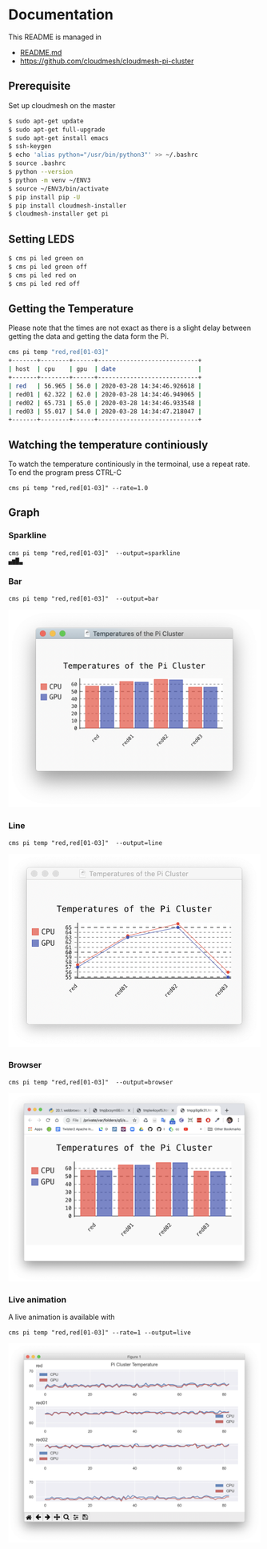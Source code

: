 # Documentation

This README is managed in 

* [README.md](https://github.com/cloudmesh/cloudmesh-pi-cluster/blob/master/README.md)
* <https://github.com/cloudmesh/cloudmesh-pi-cluster>

## Prerequisite

Set up cloudmesh on the master 

```bash
$ sudo apt-get update
$ sudo apt-get full-upgrade
$ sudo apt-get install emacs
$ ssh-keygen
$ echo 'alias python="/usr/bin/python3"' >> ~/.bashrc
$ source .bashrc
$ python --version
$ python -m venv ~/ENV3
$ source ~/ENV3/bin/activate
$ pip install pip -U 
$ pip install cloudmesh-installer 
$ cloudmesh-installer get pi
```

## Setting LEDS

``` bash
$ cms pi led green on
$ cms pi led green off
$ cms pi led red on
$ cms pi led red off
```

## Getting the Temperature

Please note that the times are not exact as there is a slight delay
between getting the data and getting the data form the Pi.

```bash
cms pi temp "red,red[01-03]"
+-------+--------+------+----------------------------+
| host  | cpu    | gpu  | date                       |
+-------+--------+------+----------------------------+
| red   | 56.965 | 56.0 | 2020-03-28 14:34:46.926618 |
| red01 | 62.322 | 62.0 | 2020-03-28 14:34:46.949065 |
| red02 | 65.731 | 65.0 | 2020-03-28 14:34:46.933548 |
| red03 | 55.017 | 54.0 | 2020-03-28 14:34:47.218047 |
+-------+--------+------+----------------------------+
```

## Watching the temperature continiously

To watch the temperature continiously in the termoinal, use a repeat rate.  
To end the  program press CTRL-C

```
cms pi temp "red,red[01-03]" --rate=1.0
```

## Graph

### Sparkline

```
cms pi temp "red,red[01-03]"  --output=sparkline
▄▆█▃
```

### Bar

```
cms pi temp "red,red[01-03]"  --output=bar
```

![Display as bars](images/bar.png)

### Line

```
cms pi temp "red,red[01-03]"  --output=line
```

![Display as bars](images/line.png)


### Browser

```
cms pi temp "red,red[01-03]"  --output=browser
```

![Display as bars](images/browser.png)

### Live animation

A live animation is available with

```
cms pi temp "red,red[01-03]" --rate=1 --output=live
```

![Display as bars](images/live.png)